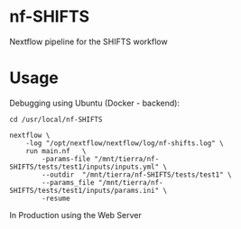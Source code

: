 # nf-SHIFTS
Nextflow pipeline for the SHIFTS workflow


# Usage

Debugging using Ubuntu (Docker - backend):
```
cd /usr/local/nf-SHIFTS

nextflow \
    -log "/opt/nextflow/nextflow/log/nf-shifts.log" \
    run main.nf   \
        -params-file "/mnt/tierra/nf-SHIFTS/tests/test1/inputs/inputs.yml" \
        --outdir  "/mnt/tierra/nf-SHIFTS/tests/test1" \
        --params_file "/mnt/tierra/nf-SHIFTS/tests/test1/inputs/params.ini" \
        -resume
```

In Production using the Web Server

